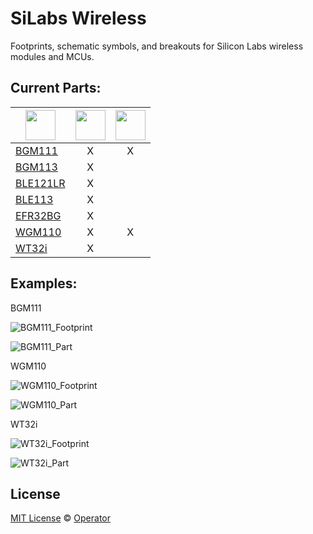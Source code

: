 # SiLabs Wireless 
Footprints, schematic symbols, and breakouts for Silicon Labs wireless modules and MCUs.

## Current Parts:

| <img src="https://www.silabs.com/_layouts/1033/SiLabs/images/silicon-labs-logo.png" width="48"> | <img src="http://kicad-pcb.org/img/kicad_logo_small.png" width="48"> | <img src="https://cadsoft.io/site/templates/img/eagle_logo.png" width="48"> |
| ----- | :---: | :---: |
|[BGM111](https://www.silabs.com/products/wireless/bluetooth/bluetooth-smart-modules/Pages/bgm111-bluetooth-smart-module.aspx)| X | X |
|[BGM113](https://www.silabs.com/products/wireless/bluetooth/bluetooth-smart-modules/Pages/bgm113-bluetooth-smart-module.aspx)| X |   |
|[BLE121LR](https://www.silabs.com/products/wireless/bluetooth/bluetooth-smart-modules/pages/ble121lr-bluetooth-smart-long-range-module.aspx)| X |   |
|[BLE113](https://www.silabs.com/products/wireless/bluetooth/bluetooth-smart-modules/pages/ble113-bluetooth-smart-module.aspx)| X |   |
|[EFR32BG](https://www.silabs.com/products/wireless/bluetooth/efr32-blue-gecko/pages/blue-gecko-bluetooth-smart-soc.aspx)| X |   |
|[WGM110](https://www.silabs.com/products/wireless/wi-fi/wi-fi-modules/Pages/wgm110-wi-fi-module.aspx)| X | X |
|[WT32i](https://www.silabs.com/products/wireless/bluetooth/bluetooth-classic-modules/pages/wt32i-bluetooth-audio-module.aspx)| X |   |

## Examples:

BGM111

![BGM111_Footprint](/BGM111/BGM111_KiCad_Footprint.png)

![BGM111_Part](/BGM111/BGM111_KiCad_Part.png)

WGM110

![WGM110_Footprint](/WGM110/KiCad/WGM110_KiCad_Footprint.png)

![WGM110_Part](/WGM110/KiCad/WGM110_KiCad_Part.png)

WT32i

![WT32i_Footprint](/WT32i/WT32i_KiCad_Footprint.png)

![WT32i_Part](/WT32i/WT32i_KiCad_Part.png)

## License

[MIT License](LICENSE) © [Operator](https://github.com/EmbeddedDesign)